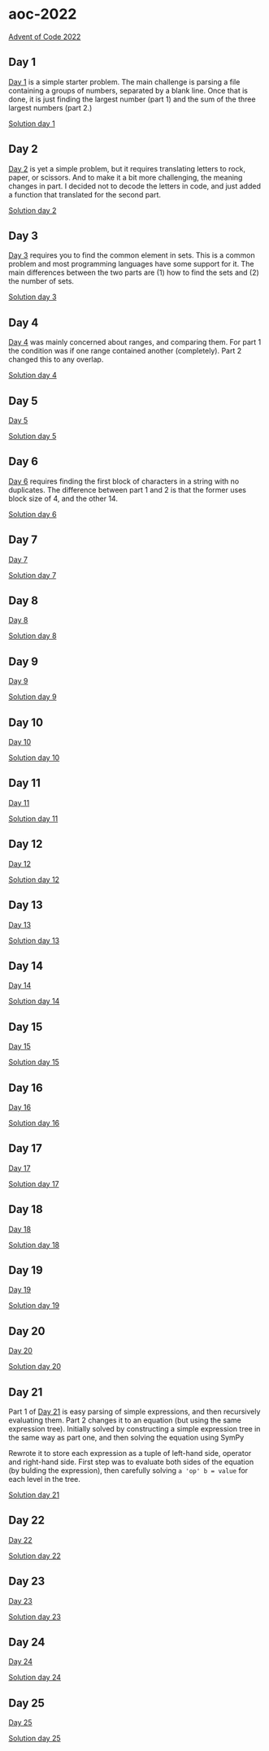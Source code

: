 # aoc-2022
[Advent of Code 2022](https://adventofcode.com/2022)

## Day 1
[Day 1](https://adventofcode.com/2022/day/1) is a simple starter problem.
The main challenge is parsing a file containing a groups of numbers, separated
by a blank line. Once that is done, it is just finding the largest number (part 1)
and the sum of the three largest numbers (part 2.)

[Solution day 1](day01.py)

## Day 2
[Day 2](https://adventofcode.com/2022/day/2) is yet a simple problem, but it 
requires translating letters to rock, paper, or scissors. And to make it a 
bit more challenging, the meaning changes in part. I decided not to decode
the letters in code, and just added a function that translated for the 
second part.

[Solution day 2](day02.py)

## Day 3
[Day 3](https://adventofcode.com/2022/day/3) requires you to find the common
element in sets. This is a common problem and most programming languages 
have some support for it. The main differences between the two parts are
(1) how to find the sets and (2) the number of sets.

[Solution day 3](day03.py)

## Day 4
[Day 4](https://adventofcode.com/2022/day/4) was mainly concerned about ranges,
and comparing them. For part 1 the condition was if one range contained another (completely).
Part 2 changed this to any overlap.

[Solution day 4](day04.py)

## Day 5
[Day 5](https://adventofcode.com/2022/day/5)

[Solution day 5](day05.py)

## Day 6
[Day 6](https://adventofcode.com/2022/day/6) requires finding the first block
of characters in a string with no duplicates. The difference between part 1
and 2 is that the former uses block size of 4, and the other 14.

[Solution day 6](day06.py)

## Day 7
[Day 7](https://adventofcode.com/2022/day/7)

[Solution day 7](day07.py)

## Day 8
[Day 8](https://adventofcode.com/2022/day/8)

[Solution day 8](day08.py)

## Day 9
[Day 9](https://adventofcode.com/2022/day/9)

[Solution day 9](day09.py)

## Day 10
[Day 10](https://adventofcode.com/2022/day/10)

[Solution day 10](day11.py)

## Day 11
[Day 11](https://adventofcode.com/2022/day/11)

[Solution day 11](day1.py)

## Day 12
[Day 12](https://adventofcode.com/2022/day/12)

[Solution day 12](day12.py)

## Day 13
[Day 13](https://adventofcode.com/2022/day/13)

[Solution day 13](day13.py)

## Day 14
[Day 14](https://adventofcode.com/2022/day/14)

[Solution day 14](day14.py)

## Day 15
[Day 15](https://adventofcode.com/2022/day/15)

[Solution day 15](day15.py)

## Day 16
[Day 16](https://adventofcode.com/2022/day/16)

[Solution day 16](day16.py)

## Day 17
[Day 17](https://adventofcode.com/2022/day/17)

[Solution day 17](day17.py)

## Day 18
[Day 18](https://adventofcode.com/2022/day/18)

[Solution day 18](day18.py)

## Day 19
[Day 19](https://adventofcode.com/2022/day/19)

[Solution day 19](day19.py)

## Day 20
[Day 20](https://adventofcode.com/2022/day/20)

[Solution day 20](day20.py)

## Day 21
Part 1 of [Day 21](https://adventofcode.com/2022/day/21) is easy parsing of simple
expressions, and then recursively evaluating them. Part 2 changes it to an equation
(but using the same expression tree). Initially solved by constructing a simple expression
tree in the same way as part one, and then solving the equation using SymPy

Rewrote it to store each expression as a tuple of left-hand side, operator and right-hand side.
First step was to evaluate both sides of the equation (by bulding the expression), then
carefully solving `a 'op' b = value` for each level in the tree.

[Solution day 21](day21.py)

## Day 22
[Day 22](https://adventofcode.com/2022/day/22)

[Solution day 22](day22.py)

## Day 23
[Day 23](https://adventofcode.com/2022/day/23)

[Solution day 23](day23.py)

## Day 24
[Day 24](https://adventofcode.com/2022/day/24)

[Solution day 24](day24.py)

## Day 25
[Day 25](https://adventofcode.com/2022/day/25)

[Solution day 25](day25.py)
